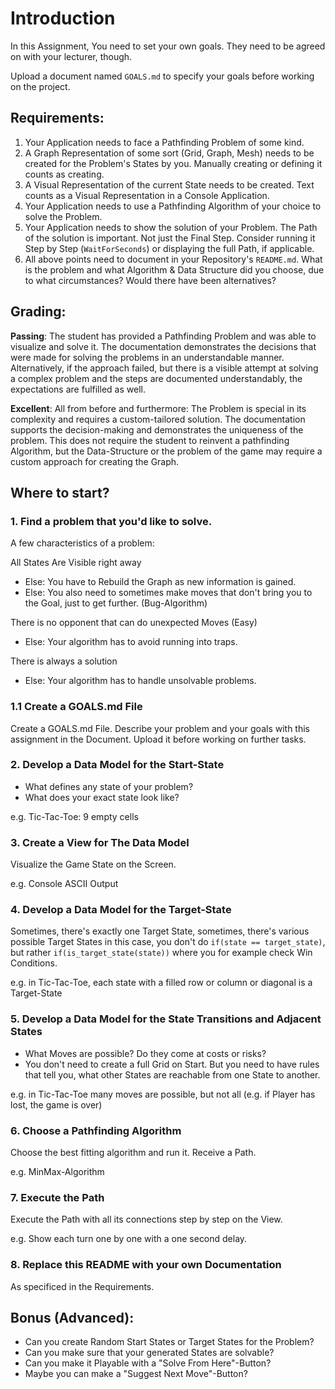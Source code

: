 # Introduction

In this Assignment, You need to set your own goals. They need to be agreed on with your lecturer, though.

Upload a document named `GOALS.md` to specify your goals before working on the project.

## Requirements:

1. Your Application needs to face a Pathfinding Problem of some kind.
2. A Graph Representation of some sort (Grid, Graph, Mesh) needs to be created for the Problem's States by you. Manually creating or defining it counts as creating.
3. A Visual Representation of the current State needs to be created. Text counts as a Visual Representation in a Console Application.
4. Your Application needs to use a Pathfinding Algorithm of your choice to solve the Problem.
5. Your Application needs to show the solution of your Problem. The Path of the solution is important. Not just the Final Step. Consider running it Step by Step (`WaitForSeconds`) or displaying the full Path, if applicable.
6. All above points need to document in your Repository's `README.md`. What is the problem and what Algorithm & Data Structure did you choose, due to what circumstances? Would there have been alternatives?

## Grading:

**Passing**: The student has provided a Pathfinding Problem and was able to visualize and solve it. The documentation demonstrates the decisions that were made for solving the problems in an understandable manner. Alternatively, if the approach failed, but there is a visible attempt at solving a complex problem and the steps are documented understandably, the expectations are fulfilled as well.

**Excellent**: All from before and furthermore: The Problem is special in its complexity and requires a custom-tailored solution. The documentation supports the decision-making and demonstrates the uniqueness of the problem. This does not require the student to reinvent a pathfinding Algorithm, but the Data-Structure or the problem of the game may require a custom approach for creating the Graph.

## Where to start?

### 1. Find a problem that you'd like to solve.

A few characteristics of a problem:

All States Are Visible right away
- Else: You have to Rebuild the Graph as new information is gained.
- Else: You also need to sometimes make moves that don't bring you to the Goal, just to get further. (Bug-Algorithm)

There is no opponent that can do unexpected Moves (Easy)
- Else: Your algorithm has to avoid running into traps.

There is always a solution
- Else: Your algorithm has to handle unsolvable problems.

### 1.1 Create a GOALS.md File

Create a GOALS.md File. Describe your problem and your goals with this assignment in the Document. Upload it before working on further tasks.

### 2. Develop a Data Model for the Start-State

- What defines any state of your problem?
- What does your exact state look like?

e.g. Tic-Tac-Toe: 9 empty cells

### 3. Create a View for The Data Model

Visualize the Game State on the Screen.

e.g. Console ASCII Output

### 4. Develop a Data Model for the Target-State

Sometimes, there's exactly one Target State, sometimes, there's various possible Target States in this case, you don't do `if(state == target_state)`, but rather `if(is_target_state(state))` where you for example check Win Conditions.

e.g. in Tic-Tac-Toe, each state with a filled row or column or diagonal is a Target-State

### 5. Develop a Data Model for the State Transitions and Adjacent States

- What Moves are possible? Do they come at costs or risks?
- You don't need to create a full Grid on Start. But you need to have rules that tell you, what other States are reachable from one State to another.

e.g. in Tic-Tac-Toe many moves are possible, but not all (e.g. if Player has lost, the game is over)

### 6. Choose a Pathfinding Algorithm

Choose the best fitting algorithm and run it. Receive a Path.

e.g. MinMax-Algorithm

### 7. Execute the Path

Execute the Path with all its connections step by step on the View.

e.g. Show each turn one by one with a one second delay.

### 8. Replace this README with your own Documentation

As specificed in the Requirements.

## Bonus (Advanced):

- Can you create Random Start States or Target States for the Problem?
- Can you make sure that your generated States are solvable?
- Can you make it Playable with a "Solve From Here"-Button?
- Maybe you can make a "Suggest Next Move"-Button?
